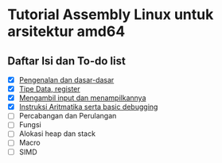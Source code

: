 # Tutorial Assembly Linux untuk arsitektur amd64

## Daftar Isi dan To-do list
- [X] [Pengenalan dan dasar-dasar](https://kawaii-ghost.github.io/linux-x64-asm/1.Perkenalan)
- [X] [Tipe Data, register](https://kawaii-ghost.github.io/linux-x64-asm/2.Ukuran-data-memori-statis-register) 
- [X] [Mengambil input dan menampilkannya](https://kawaii-ghost.github.io/linux-x64-asm/3.%20Mengambil%20Input%20dan%20Mencetaknya)
- [X] [Instruksi Aritmatika serta basic debugging](https://kawaii-ghost.github.io/linux-x64-asm/4.%20Instruksi%20Aritmatika%20serta%20basic%20debugging)
- [ ] Percabangan dan Perulangan 
- [ ] Fungsi
- [ ] Alokasi heap dan stack
- [ ] Macro
- [ ] SIMD
